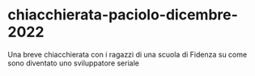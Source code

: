 # chiacchierata-paciolo-dicembre-2022
 Una breve chiacchierata con i ragazzi di una scuola di Fidenza su come sono diventato uno sviluppatore seriale
